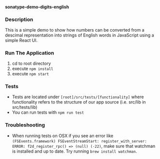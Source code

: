#### sonatype-demo-digits-english


### Description

This is a simple demo to show how numbers can be converted from a descimal representation into strings of English words in JavaScript using a simple React UI.

### Run The Application
1. cd to root directory
2. execute `npm install`
3. execute `npm start`

### Tests
* Tests are located under `[root]/src/tests/[functionality]` where functionality refers to the structure of our app source (i.e. src/lib in src/tests/lib)
* You can run tests with `npm run test`

### Troubleshooting
* When running tests on OSX if you see an error like `(FSEvents.framework) FSEventStreamStart: register_with_server: ERROR: f2d_register_rpc() => (null) (-22)`, make sure that watchman is installed and up to date. Try running `brew install watchman`.



